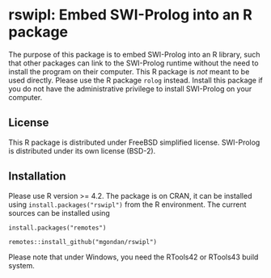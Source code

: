 # rswipl: Embed SWI-Prolog into an R package

The purpose of this package is to embed SWI-Prolog into an R library,
such that other packages can link to the SWI-Prolog runtime without the need
to install the program on their computer. This R package is *not* meant to
be used directly. Please use the R package `rolog` instead. Install this
package if you do not have the administrative privilege to install SWI-Prolog
on your computer.

## License

This R package is distributed under FreeBSD simplified license. SWI-Prolog is 
distributed under its own license (BSD-2).

## Installation

Please use R version >= 4.2. The package is on CRAN, it can be installed using 
`install.packages("rswipl")` from the R environment. The current sources can be
installed using 

`install.packages("remotes")`

`remotes::install_github("mgondan/rswipl")`

Please note that under Windows, you need the RTools42 or RTools43 build system. 
